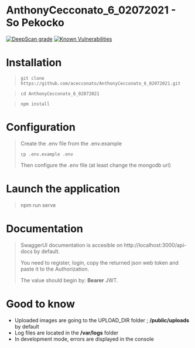 # AnthonyCecconato_6_02072021 - So Pekocko

[![DeepScan grade](https://deepscan.io/api/teams/14397/projects/18081/branches/433392/badge/grade.svg)](https://deepscan.io/dashboard#view=project&tid=14397&pid=18081&bid=433392)
[![Known Vulnerabilities](https://snyk.io/test/github/acecconato/AnthonyCecconato_6_02072021/badge.svg)](https://snyk.io/test/github/{username}/{repo})

# Installation
> `git clone https://github.com/acecconato/AnthonyCecconato_6_02072021.git`

> `cd AnthonyCecconato_6_02072021`

> `npm install`

# Configuration

> Create the .env file from the .env.example
>
> `cp .env.example .env`
>
> Then configure the .env file (at least change the mongodb url)

# Launch the application

> npm run serve

# Documentation

> SwaggerUI documentation is accesible on http://localhost:3000/api-docs by default.
> 
> You need to register, login, copy the returned json web token and paste it to the Authorization. 
> 
> The value should begin by: **Bearer** JWT.

# Good to know

- Uploaded images are going to the UPLOAD_DIR folder ; **/public/uploads** by default
- Log files are located in the **/var/logs** folder
- In development mode, errors are displayed in the console
